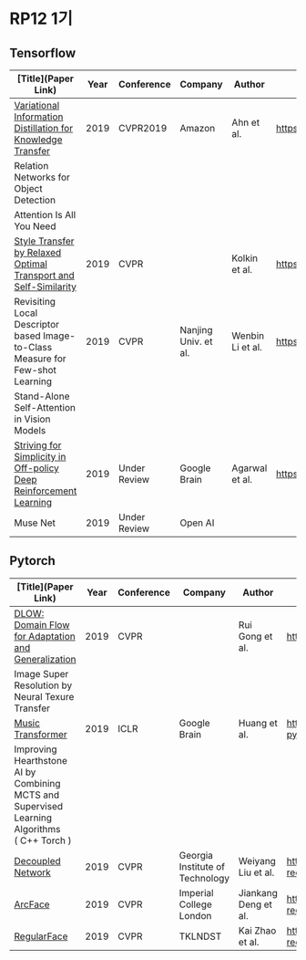 # RP12 1기



## Tensorflow

| [Title](Paper Link)                                          | Year | Conference   | Company |   Author  | Code Repository |
| ------------------------------------------------------------ | ---- | ------------ | ------- | --------- | --------------- |
| [Variational Information Distillation for Knowledge Transfer](http://openaccess.thecvf.com/content_CVPR_2019/papers/Ahn_Variational_Information_Distillation_for_Knowledge_Transfer_CVPR_2019_paper.pdf)  | 2019 |  CVPR2019    | Amazon  | Ahn et al.| https://github.com/sseung0703/Variational_Information_DIstillation                |
| Relation Networks for Object Detection                       |      |              |         |           |                 |
| Attention Is All You Need                                    |      |              |         |           |                 |
| [Style Transfer by Relaxed Optimal Transport and Self-Similarity](https://arxiv.org/abs/1904.12785) | 2019 | CVPR         |         | Kolkin et al. | https://github.com/nuxlear/STROTSS-keras |
| Revisiting Local Descriptor based Image-to-Class Measure for Few-shot Learning |2019|CVPR|Nanjing Univ. et al.|Wenbin Li et al.|https://github.com/llable/DN4-Tensorflow|
| Stand-Alone Self-Attention in Vision Models                  |      |              |         |        |                 |
| [Striving for Simplicity in Off-policy Deep Reinforcement Learning](https://arxiv.org/abs/1907.04543) | 2019 | Under Review | Google Brain | Agarwal et al. | https://github.com/seungwon1/batch_rl |
| Muse Net                                                     | 2019 | Under Review | Open AI |        |                 |



## Pytorch

| [Title](Paper Link)                                          | Year | Conference | Company      | Author       | Code Repository                                       |
| ------------------------------------------------------------ | ---- | ---------- | ------------ | ------------ | ----------------------------------------------------- |
| [DLOW: Domain Flow for Adaptation and Generalization](https://arxiv.org/pdf/1812.05418.pdf)          | 2019 | CVPR       |              |Rui Gong et al.|https://github.com/Euiyeon-Kim/DLOW-Pytorch|
| Image Super Resolution by Neural Texure Transfer             |      |            |              |              |                                                       |
| [Music Transformer](https://arxiv.org/abs/1809.04281) | 2019 | ICLR | Google Brain | Huang et al. | https://github.com/jason9693/MusicTransformer-pytorch |
| Improving Hearthstone AI by Combining MCTS and Supervised Learning Algorithms <br />( C++ Torch ) |      |            |                                 |                      |                                                        |
| [Decoupled Network](https://arxiv.org/pdf/1804.08071.pdf) | 2019 | CVPR | Georgia Institute of Technology | Weiyang Liu et al. | https://github.com/ChoSungMan/awesome-face-recognition |
| [ArcFace](https://arxiv.org/pdf/1801.07698.pdf) | 2019 | CVPR | Imperial College London | Jiankang Deng et al. | https://github.com/ChoSungMan/awesome-face-recognition |
| [RegularFace](http://mftp.mmcheng.net/Papers/19cvprRegularFace.pdf) | 2019 | CVPR | TKLNDST | Kai Zhao et al. | https://github.com/ChoSungMan/awesome-face-recognition |
